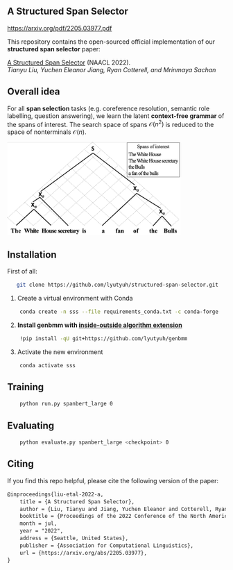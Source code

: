 ## A Structured Span Selector

https://arxiv.org/pdf/2205.03977.pdf

This repository contains the open-sourced official implementation of our **structured span selector** paper:

[A Structured Span Selector](https://arxiv.org/abs/2205.03977) (NAACL 2022).  
_Tianyu Liu, Yuchen Eleanor Jiang, Ryan Cotterell, and Mrinmaya Sachan_


## Overall idea

For all **span selection** tasks (e.g. coreference resolution, semantic role labelling, question answering), we learn the latent **context-free grammar** of the spans of interest. The search space of spans $\mathcal{O}(n^2)$ is reduced to the space of nonterminals $\mathcal{O}(n)$.

<img src="fig/illustration.png" width="400">


## Installation

First of all:
```bash
   git clone https://github.com/lyutyuh/structured-span-selector.git
```

1. Create a virtual environment with Conda
```bash
    conda create -n sss --file requirements_conda.txt -c conda-forge
```

2. **Install genbmm with [inside-outside algorithm extension](https://github.com/lyutyuh/genbmm)**
```bash
    !pip install -qU git+https://github.com/lyutyuh/genbmm
```

3. Activate the new environment
```bash
    conda activate sss
```


## Training

```bash
    python run.py spanbert_large 0
```

## Evaluating

```bash
    python evaluate.py spanbert_large <checkpoint> 0
```



## Citing

If you find this repo helpful, please cite the following version of the paper:
```tex
@inproceedings{liu-etal-2022-a,
    title = {A Structured Span Selector},
    author = {Liu, Tianyu and Jiang, Yuchen Eleanor and Cotterell, Ryan and Sachan, Mrinmaya},
    booktitle = {Proceedings of the 2022 Conference of the North American Chapter of the Association for Computational Linguistics: Human Language Technologies},
    month = jul,
    year = "2022",
    address = {Seattle, United States},
    publisher = {Association for Computational Linguistics},
    url = {https://arxiv.org/abs/2205.03977},
}
```